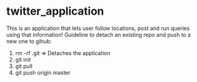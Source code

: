 twitter_application
===================

This is an application that lets user follow locations, post and run queries using that information!
Guideline to detach an existing repo and push to a new one to gihub:
1.  rm -rf .git => Detaches the application
2.  git init
3.  git  pull
4.  git push origin master
